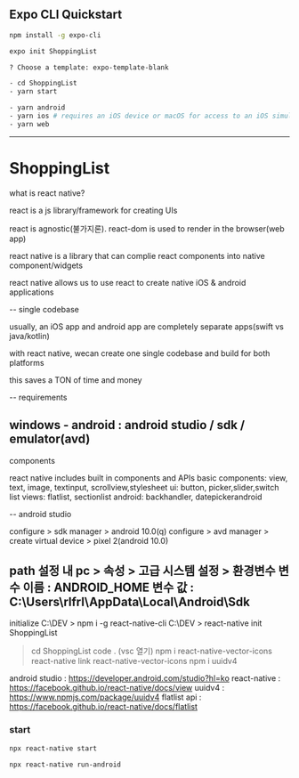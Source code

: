 ## Expo CLI Quickstart

```sh
npm install -g expo-cli

expo init ShoppingList

? Choose a template: expo-template-blank

- cd ShoppingList
- yarn start

- yarn android
- yarn ios # requires an iOS device or macOS for access to an iOS simulator
- yarn web
```

---

# ShoppingList

what is react native?

react is a js library/framework for creating UIs

react is agnostic(불가지론). react-dom is used to
render in the browser(web app)

react native is a library that can complie react components
into native component/widgets

react native allows us to use react to create native iOS &
android applications

--
single codebase

usually, an iOS app and android app are completely separate
apps(swift vs java/kotlin)

with react native, wecan create one single codebase and build
for both platforms

this saves a TON of time and money

--
requirements

## windows - android : android studio / sdk / emulator(avd)

components

react native includes built in components and APIs
basic components: view, text, image, textinput, scrollview,stylesheet
ui: button, picker,slider,switch
list views: flatlist, sectionlist
android: backhandler, datepickerandroid

--
android studio

configure > sdk manager > android 10.0(q)
configure > avd manager > create virtual device > pixel 2(android 10.0)

path 설정
내 pc > 속성 > 고급 시스템 설정 > 환경변수
변수 이름 : ANDROID_HOME
변수 값 : C:\Users\rlfrl\AppData\Local\Android\Sdk
--
initialize
C:\DEV > npm i -g react-native-cli
C:\DEV > react-native init ShoppingList

> cd ShoppingList
> code . (vsc 열기)
> npm i react-native-vector-icons
> react-native link react-native-vector-icons
> npm i uuidv4

android studio : https://developer.android.com/studio?hl=ko
react-native : https://facebook.github.io/react-native/docs/view
uuidv4 : https://www.npmjs.com/package/uuidv4
flatlist api : https://facebook.github.io/react-native/docs/flatlist

### start

```sh
npx react-native start

npx react-native run-android
```
